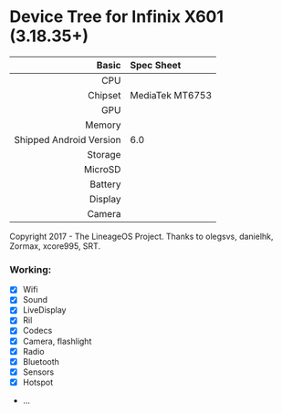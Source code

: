 #                                       Device Tree for Infinix X601 (3.18.35+)

Basic   | Spec Sheet
-------:|:-------------------------
CPU     | 
Chipset | MediaTek MT6753
GPU     | 
Memory  | 
Shipped Android Version | 6.0
Storage | 
MicroSD | 
Battery | 
Display | 
Camera  | 

Copyright 2017 - The LineageOS Project.
Thanks to olegsvs, danielhk, Zormax, xcore995, SRT.

### Working:
- [x] Wifi
- [x] Sound
- [x] LiveDisplay
- [x] Ril
- [x] Codecs
- [x] Camera, flashlight
- [x] Radio
- [x] Bluetooth
- [x] Sensors
- [x] Hotspot
- ...
